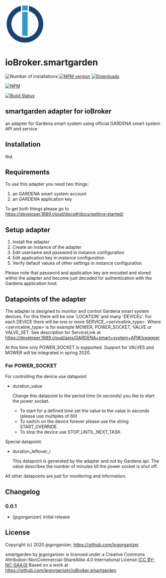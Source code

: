 ![Logo](admin/smartgarden.png)
# ioBroker.smartgarden

![Number of Installations](http://iobroker.live/badges/smartgarden-installed.svg) 
[![NPM version](http://img.shields.io/npm/v/iobroker.smartgarden.svg)](https://www.npmjs.com/package/iobroker.smartgarden)
[![Downloads](https://img.shields.io/npm/dm/iobroker.smartgarden.svg)](https://www.npmjs.com/package/iobroker.smartgarden)

[![NPM](https://nodei.co/npm/iobroker.smartgarden.png?downloads=true)](https://nodei.co/npm/iobroker.smartgarden/)

[![Build Status](https://travis-ci.org/jpgorganizer/ioBroker.smartgarden.svg?branch=master)](https://travis-ci.org/jpgorganizer/ioBroker.smartgarden)


## smartgarden adapter for ioBroker

an adapter for Gardena smart system using official GARDENA smart system API and service


## Installation

tbd.


## Requirements

To use this adapter you need two things:
1. an GARDENA smart system account
1. an GARDENA application key

To get both things please go to https://developer.1689.cloud/docs#/docs/getting-started/

## Setup adapter

1. Install the adapter
1. Create an instance of the adapter
1. Edit username and password  in instance configuration
1. Edit application key in instance configuration
1. Verify default values of other settings in instance configuration

Please note that password and application key are encoded and stored within the adapter 
and become just decoded for authentication with the Gardena application host.
  
  
## Datapoints of the adapter
The adapter is designed to monitor and control Gardena smart system devices. For this there
will be one 'LOCATION' and many 'DEVICEs'. For each DEVICE there will be one or more 
SERVICE_<servicelink_type>. Where <servicelink_type> is for example MOWER, POWER_SOCKET, VALVE
or VALVE_SET. See description for ServiceLink at 
https://developer.1689.cloud/apis/GARDENA+smart+system+API#/swagger

At this time only POWER_SOCKET is supported. Support for VALVES and MOWER will be integrated 
in spring 2020.
 

### For POWER_SOCKET
For controlling the device use datapoint
- duration_value

  Change this datapoint to the period time (in seconds) you like to start the power socket. 
  - To start for a defined time  set the value to the value in seconds (please use multiples of 60)
  - To switch on the device forever please use the string START_OVERRIDE.
  - To stop the device use STOP_UNTIL_NEXT_TASK.
  
  
Special datapoint:
- duration_leftover_i

  This datapoint is generated by the adapter and not by Gardena api. The value describes the 
  number of minutes till the power socket is shut off. 
  
All other datapoints are just for monitoring and information.
  

## Changelog

### 0.0.1
* (jpgorganizer) initial release

## License
 Copyright (c) 2020 jpgorganizer, https://github.com/jpgorganizer 
 
 smartgarden by jpgorganizer is licensed under a 
 Creative Commons Attribution-NonCommercial-ShareAlike 4.0 International License [(CC BY-NC-SA4.0)](https://creativecommons.org/licenses/by-nc-sa/4.0/)
 Based on a work at https://github.com/jpgorganizer/ioBroker.smartgarden.
 

